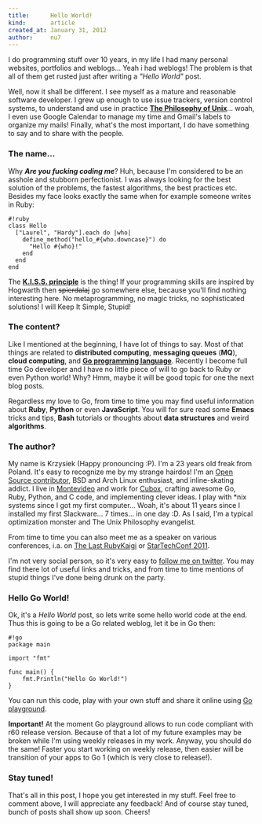 ```yaml
---
title:      Hello World!
kind:       article
created_at: January 31, 2012
author:     nu7
---
```


I do programming stuff over 10 years, in my life I had many personal websites,
portfolios and weblogs... Yeah i had weblogs! The problem is that all 
of them get rusted just after writing a *"Hello World"* post.

Well, now it shall be different. I see myself as a mature and reasonable
software developer. I grew up enough to use issue trackers, version control
systems, to understand and use in practice [**The Philosophy of Unix**](http://www.faqs.org/docs/artu/ch01s06.html)... 
woah, I even use Google Calendar to manage my time and Gmail's labels to organize
my mails! Finally, what's the most important, I do have something to say and 
to share with the people.

### The name...

Why _**Are you fucking coding me**_? Huh, because I'm considered to be an asshole
and stubborn perfectionist. I was always looking for the best solution of the 
problems, the fastest algorithms, the best practices etc. Besides my face looks
exactly the same when for example someone writes in Ruby:

    #!ruby
    class Hello
      ["Laurel", "Hardy"].each do |who|
        define_method("hello_#{who.downcase}") do
          "Hello #{who}!"
        end
      end
    end
    
The [**K.I.S.S. principle**](http://www.faqs.org/docs/artu/ch01s07.html) is the 
thing! If your programming skills are inspired by Hogwarth then <strike>spierdalaj</strike>
go somewhere else, because you'll find nothing interesting here. No metaprogramming, 
no magic tricks, no sophisticated solutions! I will Keep It Simple, Stupid!

### The content?

Like I mentioned at the beginning, I have lot of things to say. Most of that
things are related to **distributed computing**, **messaging queues** (**MQ**),
**cloud computing**, and [**Go programming language**](http://golang.org/).
Recently I become full time Go developer and I have no little piece of will
to go back to Ruby or even Python world! Why? Hmm, maybe it will be good topic
for one the next blog posts. 

Regardless my love to Go, from time to time you may  find useful information about
**Ruby**, **Python** or even **JavaScript**. You will for sure read some **Emacs** 
tricks and tips, **Bash** tutorials or thoughts about **data structures** and weird
**algorithms**. 

### The author?

My name is Krzysiek (Happy pronouncing :P). I'm a 23 years old freak from Poland. 
It's easy to recognize me by my strange hairdos! I'm an [Open Source contributor](http://github.com/nu7hatch), 
BSD and Arch Linux enthusiast, and inline-skating addict. I live in [Montevideo](http://en.wikipedia.org/wiki/Montevideo) 
and work for [Cubox](http://cuboxlabs.com), crafting awesome Go, Ruby, Python, and C code, 
and implementing clever ideas. I play with *nix systems since I got my first computer... 
Woah, it's about 11 years since I installed my first Slackware... 7 times... in one day :D. 
As I said, I'm a typical optimization monster and The Unix Philosophy evangelist.

From time to time you can also meet me as a speaker on various conferences, i.a.
on [The Last RubyKaigi](http://rubykaigi.org/2011/en) or [StarTechConf 2011](http://startechconf.com/).

I'm not very social person, so it's very easy to [follow me on twitter](http://twitter.com/nu7hatch).
You may find there lot of useful links and tricks, and from time to time mentions
of stupid things I've done being drunk on the party.

### Hello Go World!

Ok, it's a *Hello World* post, so lets write some hello world code at the end.
Thus this is going to be a Go related weblog, let it be in Go then:

    #!go
    package main
    
    import "fmt"
    
    func main() {
        fmt.Println("Hello Go World!")
    }

You can run this code, play with your own stuff and share it online using 
[Go playground](http://play.golang.org). 

**Important!** At the moment Go playground allows to run code compliant with r60 release 
version. Because of that a lot of my future examples may be broken while I'm using 
weekly releases in my work. Anyway, you should do the same! Faster you start working
on weekly release, then easier will be transition of your apps to Go 1 (which is very
close to release!). 

### Stay tuned!

That's all in this post, I hope you get interested in my stuff. Feel free to comment
above, I will appreciate any feedback! And of course stay tuned, bunch of posts shall
show up soon. Cheers!
